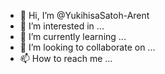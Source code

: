 - 👋 Hi, I’m @YukihisaSatoh-Arent
- 👀 I’m interested in ...
- 🌱 I’m currently learning ...
- 💞️ I’m looking to collaborate on ...
- 📫 How to reach me ...

<!---
YukihisaSatoh-Arent/YukihisaSatoh-Arent is a ✨ special ✨ repository because its `README.md` (this file) appears on your GitHub profile.
You can click the Preview link to take a look at your changes.
--->
